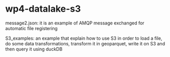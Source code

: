 # wp4-datalake-s3

message2.json: it is an example of AMQP message exchanged for automatic file registering

S3_examples: an example that explain how to use S3 in order to load a file, do some data transformations, transform it in geoparquet, write it on S3 and then query it using duckDB
